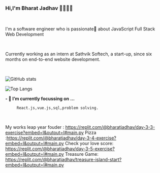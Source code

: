 ### Hi,I'm Bharat Jadhav 👋👨‍🎓‍💻

<br />
<p>I'm a software engineer who is passionate💖 about JavaScript Full Stack Web Development</p>
<br />

<p>Currently working as an intern at Sathvik Softech, a start-up,
since six months on end-to-end website development.<p>
<br />

![GitHub stats](https://github-readme-stats.vercel.app/api?username=Bharatgjadhav&show_icons=true&theme=tokyonight)

![Top Langs](https://github-readme-stats.vercel.app/api/top-langs/?username=Bharatgjadhav&theme=tokyonight)


**- 🔭 I’m currently focussing on ...**


         React.js,vue.js,sql,problem solving.
<br />

My works
         leap year fouder : https://replit.com/@bharatjadhav/day-3-3-exercise?embed=I&output=I#main.py
         Pizza :https://replit.com/@bharatjadhav/day-3-4-exercise?embed=I&output=I#main.py
         Check your love score: https://replit.com/@bharatjadhav/day-3-5-exercise?embed=I&output=I#main.py
         Treasure Game: https://replit.com/@bharatjadhav/treasure-island-start?embed=I&output=I#main.py
         

         


        
<!--
**Bharatgjadhav/Bharatgjadhav** is a ✨ _special_ ✨ repository because its `README.md` (this file) appears on your GitHub profile.

Here are some ideas to get you started:

- 🔭 I’m currently working on ...
- 🌱 I’m currently learning ...
- 👯 I’m looking to collaborate on ...
- 🤔 I’m looking for help with ...
- 💬 Ask me about ...
- 📫 How to reach me: ...
- 😄 Pronouns: ...
- ⚡ Fun fact: ...
-->
         
         
   
